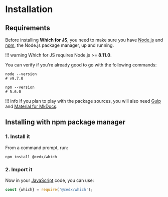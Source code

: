 # Installation

## Requirements
Before installing **Which for JS**, you need to make sure you have [Node.js](https://nodejs.org)
and [npm](https://www.npmjs.com), the Node.js package manager, up and running.

!!! warning
    Which for JS requires Node.js >= **8.11.0**.
    
You can verify if you're already good to go with the following commands:

```shell
node --version
# v9.7.0

npm --version
# 5.6.0
```

!!! info
    If you plan to play with the package sources, you will also need
    [Gulp](https://gulpjs.com) and [Material for MkDocs](https://squidfunk.github.io/mkdocs-material).

## Installing with npm package manager

### 1. Install it
From a command prompt, run:

```shell
npm install @cedx/which
```

### 2. Import it
Now in your [JavaScript](https://developer.mozilla.org/en-US/docs/Web/JavaScript) code, you can use:

```js
const {which} = require('@cedx/which');
```
